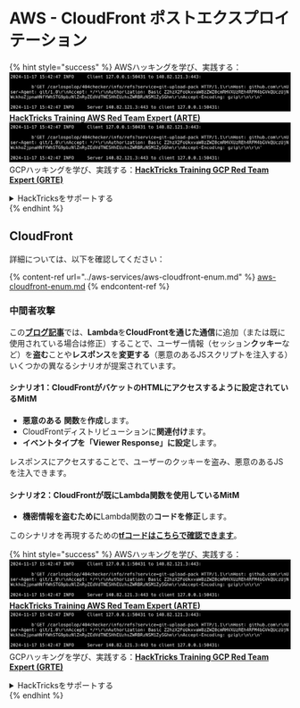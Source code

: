 # AWS - CloudFront ポストエクスプロイテーション

{% hint style="success" %}
AWSハッキングを学び、実践する：<img src="../../../.gitbook/assets/image (1).png" alt="" data-size="line">[**HackTricks Training AWS Red Team Expert (ARTE)**](https://training.hacktricks.xyz/courses/arte)<img src="../../../.gitbook/assets/image (1).png" alt="" data-size="line">\
GCPハッキングを学び、実践する：<img src="../../../.gitbook/assets/image (2).png" alt="" data-size="line">[**HackTricks Training GCP Red Team Expert (GRTE)**<img src="../../../.gitbook/assets/image (2).png" alt="" data-size="line">](https://training.hacktricks.xyz/courses/grte)

<details>

<summary>HackTricksをサポートする</summary>

* [**サブスクリプションプラン**](https://github.com/sponsors/carlospolop)を確認してください！
* **💬 [**Discordグループ**](https://discord.gg/hRep4RUj7f)または[**Telegramグループ**](https://t.me/peass)に参加するか、**Twitter** 🐦 [**@hacktricks\_live**](https://twitter.com/hacktricks\_live)**をフォローしてください。**
* [**HackTricks**](https://github.com/carlospolop/hacktricks)と[**HackTricks Cloud**](https://github.com/carlospolop/hacktricks-cloud)のGitHubリポジトリにPRを提出してハッキングトリックを共有してください。

</details>
{% endhint %}

## CloudFront

詳細については、以下を確認してください：

{% content-ref url="../aws-services/aws-cloudfront-enum.md" %}
[aws-cloudfront-enum.md](../aws-services/aws-cloudfront-enum.md)
{% endcontent-ref %}

### 中間者攻撃

この[**ブログ記事**](https://medium.com/@adan.alvarez/how-attackers-can-misuse-aws-cloudfront-access-to-make-it-rain-cookies-acf9ce87541c)では、**Lambda**を**CloudFrontを通じた通信**に追加（または既に使用されている場合は修正）することで、ユーザー情報（セッション**クッキー**など）を**盗む**ことや**レスポンス**を**変更する**（悪意のあるJSスクリプトを注入する）いくつかの異なるシナリオが提案されています。

#### シナリオ1：CloudFrontがバケットのHTMLにアクセスするように設定されているMitM

* **悪意のある** **関数**を**作成**します。
* CloudFrontディストリビューションに**関連付け**ます。
* **イベントタイプを「Viewer Response」に設定**します。

レスポンスにアクセスすることで、ユーザーのクッキーを盗み、悪意のあるJSを注入できます。

#### シナリオ2：CloudFrontが既にLambda関数を使用しているMitM

* **機密情報を盗むために**Lambda関数の**コードを修正**します。

このシナリオを再現するための[**tfコードはこちらで確認できます**](https://github.com/adanalvarez/AWS-Attack-Scenarios/tree/main)。

{% hint style="success" %}
AWSハッキングを学び、実践する：<img src="../../../.gitbook/assets/image (1).png" alt="" data-size="line">[**HackTricks Training AWS Red Team Expert (ARTE)**](https://training.hacktricks.xyz/courses/arte)<img src="../../../.gitbook/assets/image (1).png" alt="" data-size="line">\
GCPハッキングを学び、実践する：<img src="../../../.gitbook/assets/image (2).png" alt="" data-size="line">[**HackTricks Training GCP Red Team Expert (GRTE)**<img src="../../../.gitbook/assets/image (2).png" alt="" data-size="line">](https://training.hacktricks.xyz/courses/grte)

<details>

<summary>HackTricksをサポートする</summary>

* [**サブスクリプションプラン**](https://github.com/sponsors/carlospolop)を確認してください！
* **💬 [**Discordグループ**](https://discord.gg/hRep4RUj7f)または[**Telegramグループ**](https://t.me/peass)に参加するか、**Twitter** 🐦 [**@hacktricks\_live**](https://twitter.com/hacktricks\_live)**をフォローしてください。**
* [**HackTricks**](https://github.com/carlospolop/hacktricks)と[**HackTricks Cloud**](https://github.com/carlospolop/hacktricks-cloud)のGitHubリポジトリにPRを提出してハッキングトリックを共有してください。

</details>
{% endhint %}
